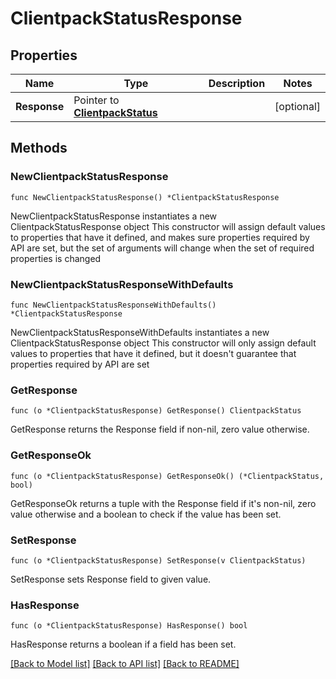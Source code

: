 # ClientpackStatusResponse

## Properties

Name | Type | Description | Notes
------------ | ------------- | ------------- | -------------
**Response** | Pointer to [**ClientpackStatus**](ClientpackStatus.md) |  | [optional] 

## Methods

### NewClientpackStatusResponse

`func NewClientpackStatusResponse() *ClientpackStatusResponse`

NewClientpackStatusResponse instantiates a new ClientpackStatusResponse object
This constructor will assign default values to properties that have it defined,
and makes sure properties required by API are set, but the set of arguments
will change when the set of required properties is changed

### NewClientpackStatusResponseWithDefaults

`func NewClientpackStatusResponseWithDefaults() *ClientpackStatusResponse`

NewClientpackStatusResponseWithDefaults instantiates a new ClientpackStatusResponse object
This constructor will only assign default values to properties that have it defined,
but it doesn't guarantee that properties required by API are set

### GetResponse

`func (o *ClientpackStatusResponse) GetResponse() ClientpackStatus`

GetResponse returns the Response field if non-nil, zero value otherwise.

### GetResponseOk

`func (o *ClientpackStatusResponse) GetResponseOk() (*ClientpackStatus, bool)`

GetResponseOk returns a tuple with the Response field if it's non-nil, zero value otherwise
and a boolean to check if the value has been set.

### SetResponse

`func (o *ClientpackStatusResponse) SetResponse(v ClientpackStatus)`

SetResponse sets Response field to given value.

### HasResponse

`func (o *ClientpackStatusResponse) HasResponse() bool`

HasResponse returns a boolean if a field has been set.


[[Back to Model list]](../README.md#documentation-for-models) [[Back to API list]](../README.md#documentation-for-api-endpoints) [[Back to README]](../README.md)


